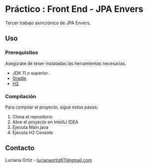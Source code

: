# Práctico : Front End - JPA Envers
Tercer trabajo asincrónico de JPA Envers.

## Uso

### Prerequisitos

Asegúrate de tener instaladas las herramientas necesarias.

- JDK 11 o superior.
- [Gradle](https://gradle.org/).
- [H2](https://www.h2database.com/html/main.html).

### Compilación

Para compilar el proyecto, sigue estos pasos:

1. Clona el repositorio
2. Abre el proyecto en IntelliJ IDEA
3. Ejecuta Main.java
4. Ejecuta H2 Console

## Contacto

Luciana Ortiz - lucianaortiz611@gmail.com
